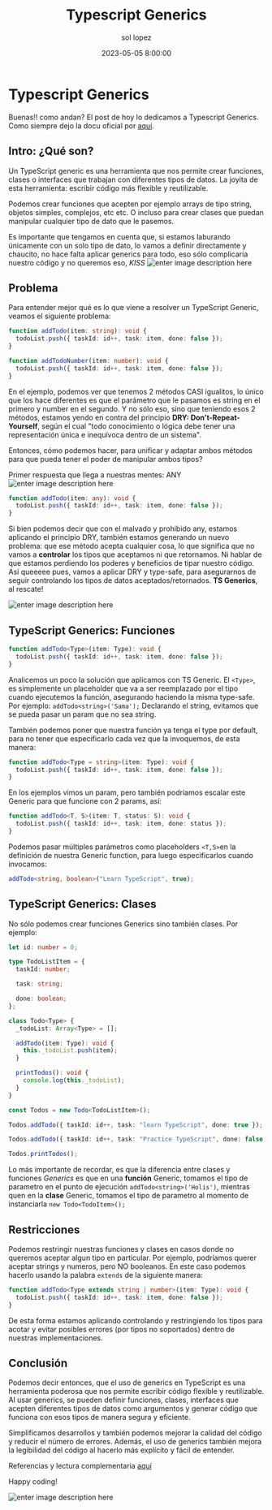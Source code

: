 ﻿---
date: 2023-05-05 8:00:00
layout: post
title: Typescript Generics
description: Conceptos y ejemplos!
language: es
image: "../assets/img/ts-generics.jpg"
category: CODE
tags:
  - typescript
  - humor
author: sol lopez
---

# Typescript Generics

Buenas!! como andan? El post de hoy lo dedicamos a Typescript Generics. Como siempre dejo la docu oficial por [aquí](https://www.typescriptlang.org/docs/handbook/2/generics.html).

## Intro: ¿Qué son?

Un TypeScript generic es una herramienta que nos permite crear funciones, clases o interfaces que trabajan con diferentes tipos de datos.
La joyita de esta herramienta: escribir código más flexible y reutilizable.

Podemos crear funciones que acepten por ejemplo arrays de tipo string, objetos simples, complejos, etc etc. O incluso para crear clases que puedan manipular cualquier tipo de dato que le pasemos.

Es importante que tengamos en cuenta que, si estamos laburando únicamente con un solo tipo de dato, lo vamos a definir directamente y chaucito, no hace falta aplicar generics para todo, eso sólo complicaría nuestro código y no queremos eso, _KISS_
![enter image description here](https://media.designrush.com/agencies/262188/conversions/.K.I.S.S.-Software-logo-profile.jpg)

## Problema

Para entender mejor qué es lo que viene a resolver un TypeScript Generic, veamos el siguiente problema:

```typescript
function addTodo(item: string): void {
  todoList.push({ taskId: id++, task: item, done: false });
}

function addTodoNumber(item: number): void {
  todoList.push({ taskId: id++, task: item, done: false });
}
```

En el ejemplo, podemos ver que tenemos 2 métodos CASI igualitos, lo único que los hace diferentes es que el parámetro que le pasamos es string en el primero y number en el segundo.
Y no sólo eso, sino que teniendo esos 2 métodos, estamos yendo en contra del principio **DRY: Don’t-Repeat-Yourself**, según el cual "todo conocimiento o lógica debe tener una representación única e inequívoca dentro de un sistema".

Entonces, cómo podemos hacer, para unificar y adaptar ambos métodos para que pueda tener el poder de manipular ambos tipos?

Primer respuesta que llega a nuestras mentes: ANY
![enter image description here](https://i.pinimg.com/736x/11/81/07/118107c3d36f9e5fd9481fce48dd56df.jpg)

```typescript
function addTodo(item: any): void {
  todoList.push({ taskId: id++, task: item, done: false });
}
```

Si bien podemos decir que con el malvado y prohibido any, estamos aplicando el principio DRY, también estamos generando un nuevo problema: que ese método acepta cualquier cosa, lo que significa que no vamos a **controlar** los tipos que aceptamos ni que retornamos. Ni hablar de que estamos perdiendo los poderes y beneficios de tipar nuestro código.
Así queeeee pues, vamos a aplicar DRY y type-safe, para asegurarnos de seguir controlando los tipos de datos aceptados/retornados. **TS Generics**, al rescate!

![enter image description here](https://www.meme-arsenal.com/memes/dbbb12279c0e4e7b07c6d822efab1d30.jpg)

## TypeScript Generics: Funciones

```typescript
function addTodo<Type>(item: Type): void {
  todoList.push({ taskId: id++, task: item, done: false });
}
```

Analicemos un poco la solución que aplicamos con TS Generic. El `<Type>`, es simplemente un placeholder que va a ser reemplazado por el tipo cuando ejecutemos la función, asegurando haciendo la misma type-safe.
Por ejemplo: `addTodo<string>('Sama');`
Declarando el string, evitamos que se pueda pasar un param que no sea string.

También podemos poner que nuestra función ya tenga el type por default, para no tener que especificarlo cada vez que la invoquemos, de esta manera:

```typescript
function addTodo<Type = string>(item: Type): void {
  todoList.push({ taskId: id++, task: item, done: false });
}
```

En los ejemplos vimos un param, pero también podríamos escalar este Generic para que funcione con 2 params, así:

```typescript
function addTodo<T, S>(item: T, status: S): void {
  todoList.push({ taskId: id++, task: item, done: status });
}
```

Podemos pasar múltiples parámetros como placeholders `<T,S>`en la definición de nuestra Generic function, para luego especificarlos cuando invocamos:

```typescript
addTodo<string, boolean>("Learn TypeScript", true);
```

## TypeScript Generics: Clases

No sólo podemos crear funciones Generics sino también clases. Por ejemplo:

```typescript
let id: number = 0;

type TodoListItem = {
  taskId: number;

  task: string;

  done: boolean;
};

class Todo<Type> {
  _todoList: Array<Type> = [];

  addTodo(item: Type): void {
    this._todoList.push(item);
  }

  printTodos(): void {
    console.log(this._todoList);
  }
}

const Todos = new Todo<TodoListItem>();

Todos.addTodo({ taskId: id++, task: "learn TypeScript", done: true });

Todos.addTodo({ taskId: id++, task: "Practice TypeScript", done: false });

Todos.printTodos();
```

Lo más importante de recordar, es que la diferencia entre clases y funciones _Generics_ es que en una **función** Generic, tomamos el tipo de parametro en el punto de ejecución `addTodo<string>('Holis')`, mientras quen en la **clase** Generic, tomamos el tipo de parametro al momento de instanciarla `new Todo<TodoItem>();`

## Restricciones

Podemos restringir nuestras funciones y clases en casos donde no queremos aceptar algun tipo en particular.
Por ejemplo, podríamos querer aceptar strings y numeros, pero NO booleanos.
En este caso podemos hacerlo usando la palabra `extends` de la siguiente manera:

```typescript
function addTodo<Type extends string | number>(item: Type): void {
  todoList.push({ taskId: id++, task: item, done: false });
}
```

De esta forma estamos aplicando controlando y restringiendo los tipos para acotar y evitar posibles errores (por tipos no soportados) dentro de nuestras implementaciones.

## Conclusión

Podemos decir entonces, que el uso de generics en TypeScript es una herramienta poderosa que nos permite escribir código flexible y reutilizable. Al usar generics, se pueden definir funciones, clases, interfaces que acepten diferentes tipos de datos como argumentos y generar código que funciona con esos tipos de manera segura y eficiente.

Simplificamos desarrollos y también podemos mejorar la calidad del código y reducir el número de errores.
Además, el uso de generics también mejora la legibilidad del código al hacerlo más explícito y fácil de entender.

Referencias y lectura complementaria [aquí](https://blog.openreplay.com/keeping-your-typescript-code-dry-with-generics/)

Happy coding!

![enter image description here](https://www.digitalmomblog.com/wp-content/uploads/2019/04/happy-friday-meme-work-from-home.jpeg)
